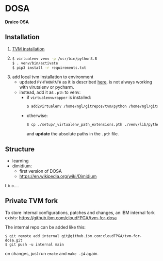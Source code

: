 DOSA
=========
**Draico OSA** 

Installation
----------------

1. [TVM installation](https://tvm.apache.org/docs/install/from_source.html#)
2.  ```bash
    $ virtualenv venv -p /usr/bin/python3.8
    $ . venv/bin/activate
    $ pip3 install -r requirements.txt 
    ```
3. add local tvm installation to environment
    - updated `PYHTHONPATH` as it is described [here](https://tvm.apache.org/docs/install/from_source.html#tvm-package), is not always working with virutalenv or pycharm.
    - instead, add it as `.pth` to venv:
        - if `virtualenvwrapper` is installed: 
          ```bash
          $ add2virtualenv /home/ngl/gitrepos/tvm/python /home/ngl/gitrepos/tvm/vta/python
          ```
        - otherwise:
          ```bash
          $ cp ./setup/_virtualenv_path_extensions.pth ./venv/lib/python3.8/site-packages/
          ```
          and **update** the absolute paths in the `.pth` file. 
          
Structure
-------------

- learning
- dimidium: 
    - first version of DOSA
    - https://en.wikipedia.org/wiki/Dimidium

t.b.c....


Private TVM fork
--------------------

To store internal configurations, patches and changes, an IBM internal fork exists: https://github.ibm.com/cloudFPGA/tvm-for-dosa

The internal repo can be added like this:
```
$ git remote add internal git@github.ibm.com:cloudFPGA/tvm-for-dosa.git
$ git push -u internal main
```

on changes, just run `cmake` and `make -j4` again.


